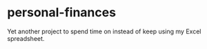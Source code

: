 # personal-finances

Yet another project to spend time on instead of keep using my Excel spreadsheet.

